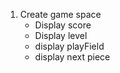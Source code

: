 1. Create game space
    * Display score
    * Display level
    * display playField
    * display next piece